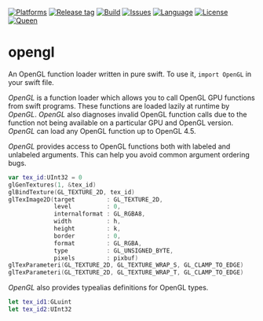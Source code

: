 [![Platforms](https://img.shields.io/badge/platform-linux-lightgrey.svg)](https://swift.org)
[![Release tag](https://img.shields.io/github/release/kelvin13/swift-opengl.svg)](https://github.com/kelvin13/swift-opengl/releases)
[![Build](https://travis-ci.org/kelvin13/swift-opengl.svg?branch=master)](https://travis-ci.org/kelvin13/swift-opengl)
[![Issues](https://img.shields.io/github/issues/kelvin13/swift-opengl.svg)](https://github.com/kelvin13/swift-opengl/issues?state=open)
[![Language](https://img.shields.io/badge/version-swift_4-ffa020.svg)](https://swift.org)
[![License](https://img.shields.io/badge/license-GPL3-ff3079.svg)](https://github.com/kelvin13/swift-opengl/blob/master/COPYING)
[![Queen](https://img.shields.io/badge/taylor-swift-e030ff.svg)](https://www.google.com/search?q=where+is+ts6&oq=where+is+ts6)

# opengl

An OpenGL function loader written in pure swift. To use it, `import OpenGL` in your swift file.

*OpenGL* is a function loader which allows you to call OpenGL GPU functions from swift programs. These functions are loaded lazily at runtime by *OpenGL*. *OpenGL* also diagnoses invalid OpenGL function calls due to the function not being available on a particular GPU and OpenGL version. *OpenGL* can load any OpenGL function up to OpenGL 4.5.

*OpenGL* provides access to OpenGL functions both with labeled and unlabeled arguments. This can help you avoid common argument ordering bugs.

```swift
var tex_id:UInt32 = 0
glGenTextures(1, &tex_id)
glBindTexture(GL_TEXTURE_2D, tex_id)
glTexImage2D(target         : GL_TEXTURE_2D,
             level          : 0,
             internalformat : GL_RGBA8,
             width          : h,
             height         : k,
             border         : 0,
             format         : GL_RGBA,
             type           : GL_UNSIGNED_BYTE,
             pixels         : pixbuf)
glTexParameteri(GL_TEXTURE_2D, GL_TEXTURE_WRAP_S, GL_CLAMP_TO_EDGE)
glTexParameteri(GL_TEXTURE_2D, GL_TEXTURE_WRAP_T, GL_CLAMP_TO_EDGE)
```

*OpenGL* also provides typealias definitions for OpenGL types.

```swift
let tex_id1:GLuint
let tex_id2:UInt32
```
